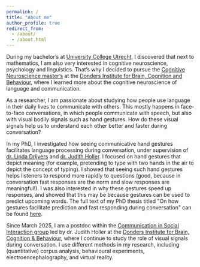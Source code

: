 ```yaml
---
permalink: /
title: "About me"
author_profile: true
redirect_from: 
  - /about/
  - /about.html
---
```


During my bachelor’s at [University College Utrecht](https://www.uu.nl/en/organisation/university-college-utrecht/about-ucu), I discovered that next to mathematics, I am  also very interested in cognitive neuroscience, psychology and linguistics. That’s why I decided to pursue the [Cognitive Neuroscience master’s](https://www.ru.nl/opleidingen/master/cognitive-neuroscience/) at the [Donders Institute for Brain, Cognition and Behaviour](https://www.ru.nl/donders/), where I learned more about the cognitive neuroscience of language and communication. 

As a researcher, I am passionate about studying how people use language in their daily lives to communicate with others. This mostly happens in face-to-face conversations, in which people communicate with speech, but also with visual bodily signals such as hand gestures. How do these visual signals help us to understand each other better and faster during conversation? 

In my PhD, I investigated how seeing communicative hand gestures facilitates language processing during conversation, under supervision of [dr. Linda Drijvers](https://lindadrijvers.nl) and [dr. Judith Holler](https://www.mpi.nl/people/holler-judith). I focused on hand gestures that depict meaning (for example, pretending to type with two hands in the air to depict the concept of typing). I showed that seeing such hand gestures helps listeners to respond more rapidly to questions (good, because in conversation fast responses are the norm and slow responses are meaningful!). I was also interested in why these gestures speed up responses, and showed that this may be because gestures can be used to predict upcoming words. The full text of my PhD thesis titled "On how gestures facilitate prediction and fast responding during conversation" can be found [here](https://repository.ubn.ru.nl/handle/2066/316866). 

Since March 2025, I am a postdoc within the [Communication in Social Interaction group](https://cosilab.org) led by dr. Judith Holler at the [Donders Institute for Brain, Cognition & Behaviour](https://www.ru.nl/en/donders-institute), where I continue to study the role of visual signals during conversation. I use different methods in my research, including (quantitative) corpus analysis, behavioural experiments, electroencephalography, and virtual reality.
